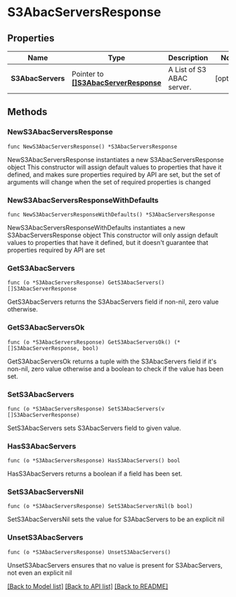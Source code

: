 # S3AbacServersResponse

## Properties

Name | Type | Description | Notes
------------ | ------------- | ------------- | -------------
**S3AbacServers** | Pointer to [**[]S3AbacServerResponse**](S3AbacServerResponse.md) | A List of S3 ABAC server. | [optional] 

## Methods

### NewS3AbacServersResponse

`func NewS3AbacServersResponse() *S3AbacServersResponse`

NewS3AbacServersResponse instantiates a new S3AbacServersResponse object
This constructor will assign default values to properties that have it defined,
and makes sure properties required by API are set, but the set of arguments
will change when the set of required properties is changed

### NewS3AbacServersResponseWithDefaults

`func NewS3AbacServersResponseWithDefaults() *S3AbacServersResponse`

NewS3AbacServersResponseWithDefaults instantiates a new S3AbacServersResponse object
This constructor will only assign default values to properties that have it defined,
but it doesn't guarantee that properties required by API are set

### GetS3AbacServers

`func (o *S3AbacServersResponse) GetS3AbacServers() []S3AbacServerResponse`

GetS3AbacServers returns the S3AbacServers field if non-nil, zero value otherwise.

### GetS3AbacServersOk

`func (o *S3AbacServersResponse) GetS3AbacServersOk() (*[]S3AbacServerResponse, bool)`

GetS3AbacServersOk returns a tuple with the S3AbacServers field if it's non-nil, zero value otherwise
and a boolean to check if the value has been set.

### SetS3AbacServers

`func (o *S3AbacServersResponse) SetS3AbacServers(v []S3AbacServerResponse)`

SetS3AbacServers sets S3AbacServers field to given value.

### HasS3AbacServers

`func (o *S3AbacServersResponse) HasS3AbacServers() bool`

HasS3AbacServers returns a boolean if a field has been set.

### SetS3AbacServersNil

`func (o *S3AbacServersResponse) SetS3AbacServersNil(b bool)`

 SetS3AbacServersNil sets the value for S3AbacServers to be an explicit nil

### UnsetS3AbacServers
`func (o *S3AbacServersResponse) UnsetS3AbacServers()`

UnsetS3AbacServers ensures that no value is present for S3AbacServers, not even an explicit nil

[[Back to Model list]](../README.md#documentation-for-models) [[Back to API list]](../README.md#documentation-for-api-endpoints) [[Back to README]](../README.md)


